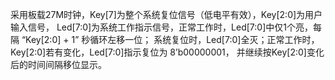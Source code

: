 采用板载27M时钟，Key[7]为整个系统复位信号（低电平有效），Key[2:0]为用户输入信号，
Led[7:0]为系统工作指示信号，正常工作时，Led[7:0]中仅1个亮，每隔 “Key[2:0] + 1” 秒循环左移一位； 
系统复位时，Led[7:0]全灭；正常工作时，Key[2:0]若有变化，Led[7:0]指示复位为 8’b00000001，
并继续按Key[2:0]变化后的时间间隔移位显示。
